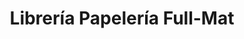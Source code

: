 ---
title: "Librería Papelería Full-Mat"
url: /cochabamba/libreria-papeleria-full-mat/
shop: material de oficina
---